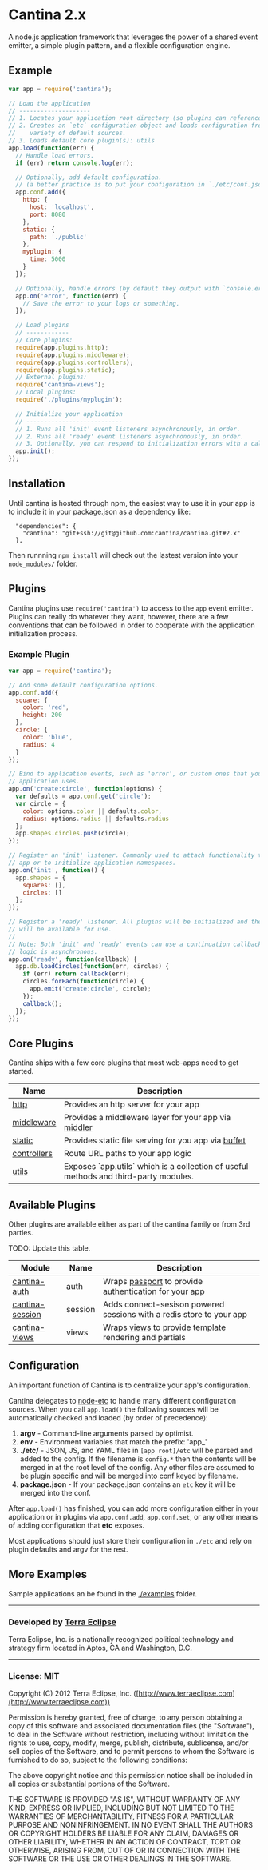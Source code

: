 Cantina 2.x
===========

A node.js application framework that leverages the power of a shared event
emitter, a simple plugin pattern, and a flexible configuration engine.

Example
-------
```js
var app = require('cantina');

// Load the application
// --------------------
// 1. Locates your application root directory (so plugins can reference it).
// 2. Creates an `etc` configuration object and loads configuration from a
//    variety of default sources.
// 3. Loads default core plugin(s): utils
app.load(function(err) {
  // Handle load errors.
  if (err) return console.log(err);

  // Optionally, add default configuration.
  // (a better practice is to put your configuration in `./etc/conf.json`)
  app.conf.add({
    http: {
      host: 'localhost',
      port: 8080
    },
    static: {
      path: './public'
    },
    myplugin: {
      time: 5000
    }
  });

  // Optionally, handle errors (by default they output with `console.error`).
  app.on('error', function(err) {
    // Save the error to your logs or something.
  });

  // Load plugins
  // ------------
  // Core plugins:
  require(app.plugins.http);
  require(app.plugins.middleware);
  require(app.plugins.controllers);
  require(app.plugins.static);
  // External plugins:
  require('cantina-views');
  // Local plugins:
  require('./plugins/myplugin');

  // Initialize your application
  // ---------------------------
  // 1. Runs all 'init' event listeners asynchronously, in order.
  // 2. Runs all 'ready' event listeners asynchronously, in order.
  // 3. Optionally, you can respond to initialization errors with a callback.
  app.init();
});

```

Installation
------------
Until cantina is hosted through npm, the easiest way to use it in your app is to
include it in your package.json as a dependency like:

```
  "dependencies": {
    "cantina": "git+ssh://git@github.com:cantina/cantina.git#2.x"
  },
```

Then runnning `npm install` will check out the lastest version into your
`node_modules/` folder.

Plugins
-------
Cantina plugins use `require('cantina')` to access to the `app` event emitter.
Plugins can really do whatever they want, however, there are a few conventions
that can be followed in order to cooperate with the application initialization
process.

### Example Plugin
```js
var app = require('cantina');

// Add some default configuration options.
app.conf.add({
  square: {
    color: 'red',
    height: 200
  },
  circle: {
    color: 'blue',
    radius: 4
  }
});

// Bind to application events, such as 'error', or custom ones that your
// application uses.
app.on('create:circle', function(options) {
  var defaults = app.conf.get('circle');
  var circle = {
    color: options.color || defaults.color,
    radius: options.radius || defaults.radius
  };
  app.shapes.circles.push(circle);
});

// Register an 'init' listener. Commonly used to attach functionality to the
// app or to initialize application namespaces.
app.on('init', function() {
  app.shapes = {
    squares: [],
    circles: []
  };
});

// Register a 'ready' listener. All plugins will be initialized and their APIs
// will be available for use.
//
// Note: Both 'init' and 'ready' events can use a continuation callback if their
// logic is asynchronous.
app.on('ready', function(callback) {
  app.db.loadCircles(function(err, circles) {
    if (err) return callback(err);
    circles.forEach(function(circle) {
      app.emit('create:circle', circle);
    });
    callback();
  });
});
```

Core Plugins
------------
Cantina ships with a few core plugins that most web-apps need to get started.

<table>
  <thead><tr><th>Name</th><th>Description</th></tr></thead>
  <tr>
    <td><a href="https://github.com/cantina/cantina/tree/2.x/plugins/http">http</a></td>
    <td>Provides an http server for your app</td>
  </tr>
  <tr>
    <td><a href="https://github.com/cantina/cantina/tree/2.x/plugins/middleware">middleware</a></td>
    <td>Provides a middleware layer for your app via <a href="http://github.com/carlos8f/node-middler">middler</a></td>
  </tr>
  <tr>
    <td><a href="https://github.com/cantina/cantina/tree/2.x/plugins/static">static</a></td>
    <td>Provides static file serving for you app via <a href="http://github.com/carlos8f/node-buffet">buffet</a></td>
  </tr>
  <tr>
    <td><a href="https://github.com/cantina/cantina/tree/2.x/plugins/controllers">controllers</a></td>
    <td>Route URL paths to your app logic</td>
  </tr>
  <tr>
    <td><a href="https://github.com/cantina/cantina/tree/2.x/plugins/utils">utils</a></td>
    <td>Exposes `app.utils` which is a collection of useful methods and third-party modules.</td>
  </tr>
</table>

Available Plugins
-----------------
Other plugins are available either as part of the cantina family or from 3rd parties.

TODO: Update this table.

<table>
  <thead><tr><th>Module</th><th>Name</th><th>Description</th></tr></thead>
  <tr>
    <td><a href="https://github.com/cantina/cantina-auth/tree/1.x">cantina-auth</a></td>
    <td>auth</td>
    <td>Wraps <a href="https://github.com/jaredhanson/passport">passport</a> to provide authentication for your app</td>
  </tr>
  <tr>
    <td><a href="https://github.com/cantina/cantina-session/tree/1.x">cantina-session</a></td>
    <td>session</td>
    <td>Adds connect-sesison powered sessions with a redis store to your app</td>
  </tr>
  <tr>
    <td><a href="https://github.com/cantina/cantina-views/tree/1.x">cantina-views</a></td>
    <td>views</td>
    <td>Wraps <a href="https://github.com/cpsubrian/node-views">views</a> to provide template rendering and partials</td>
  </tr>
</table>

Configuration
-------------
An important function of Cantina is to centralize your app's configuration.

Cantina delegates to [node-etc](https://www.github.com/cpsubrian/node-etc)
to handle many different configuration sources. When you call `app.load()` the
following sources will be automatically checked and loaded (by order of
precedence):

1. **argv** - Command-line arguments parsed by optimist.
2. **env** - Environment variables that match the prefix: 'app_'
3. **./etc/** - JSON, JS, and YAML files in `[app root]/etc` will be parsed and
   added to the config. If the filename is `config.*` then the contents will be
   merged in at the root level of the config. Any other files are assumed to
   be plugin specific and will be merged into conf keyed by filename.
4. **package.json** - If your package.json contains an `etc` key it will be
   merged into the conf.

After `app.load()` has finished, you can add more configuration either in your
application or in plugins via `app.conf.add`, `app.conf.set`, or any other
means of adding configuration that **etc** exposes.

Most applications should just store their configuration in `./etc` and rely
on plugin defaults and argv for the rest.

More Examples
-------------
Sample applications an be found in the [./examples](https://github.com/cantina/cantina/tree/2.x/examples)
folder.



- - -

### Developed by [Terra Eclipse](http://www.terraeclipse.com)
Terra Eclipse, Inc. is a nationally recognized political technology and
strategy firm located in Aptos, CA and Washington, D.C.

- - -

### License: MIT
Copyright (C) 2012 Terra Eclipse, Inc. ([http://www.terraeclipse.com](http://www.terraeclipse.com))

Permission is hereby granted, free of charge, to any person obtaining a copy
of this software and associated documentation files (the "Software"), to deal
in the Software without restriction, including without limitation the rights
to use, copy, modify, merge, publish, distribute, sublicense, and/or sell
copies of the Software, and to permit persons to whom the Software is furnished
to do so, subject to the following conditions:

The above copyright notice and this permission notice shall be included in
all copies or substantial portions of the Software.

THE SOFTWARE IS PROVIDED "AS IS", WITHOUT WARRANTY OF ANY KIND, EXPRESS OR
IMPLIED, INCLUDING BUT NOT LIMITED TO THE WARRANTIES OF MERCHANTABILITY,
FITNESS FOR A PARTICULAR PURPOSE AND NONINFRINGEMENT. IN NO EVENT SHALL THE
AUTHORS OR COPYRIGHT HOLDERS BE LIABLE FOR ANY CLAIM, DAMAGES OR OTHER
LIABILITY, WHETHER IN AN ACTION OF CONTRACT, TORT OR OTHERWISE, ARISING FROM,
OUT OF OR IN CONNECTION WITH THE SOFTWARE OR THE USE OR OTHER DEALINGS IN THE
SOFTWARE.



